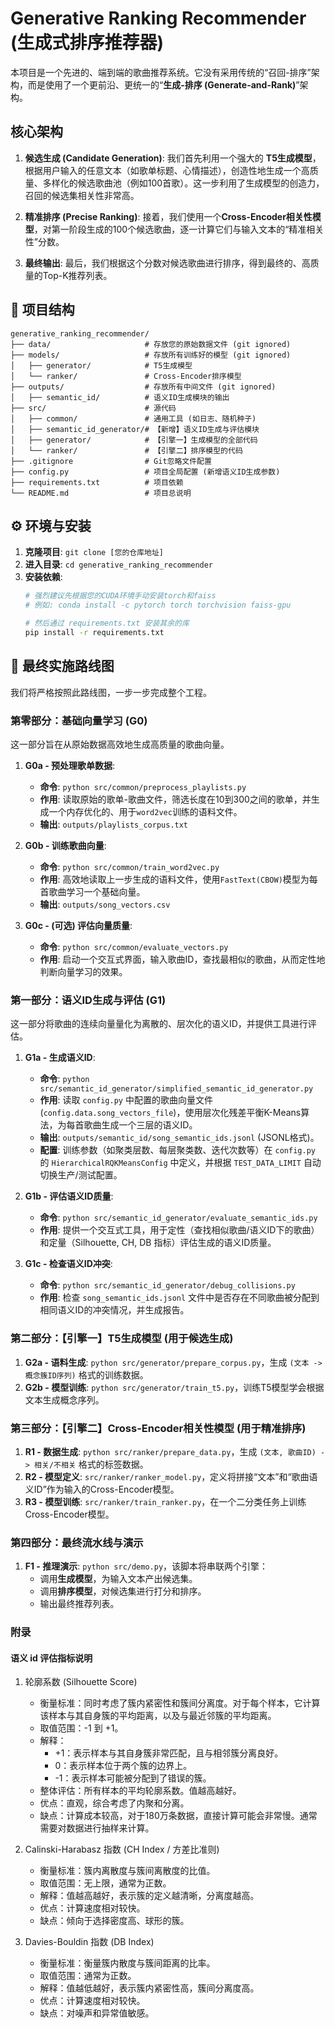 # Generative Ranking Recommender (生成式排序推荐器)

本项目是一个先进的、端到端的歌曲推荐系统。它没有采用传统的“召回-排序”架构，而是使用了一个更前沿、更统一的“**生成-排序 (Generate-and-Rank)**”架构。

## 核心架构

1.  **候选生成 (Candidate Generation)**: 我们首先利用一个强大的 **T5生成模型**，根据用户输入的任意文本（如歌单标题、心情描述），创造性地生成一个高质量、多样化的候选歌曲池（例如100首歌）。这一步利用了生成模型的创造力，召回的候选集相关性非常高。

2.  **精准排序 (Precise Ranking)**: 接着，我们使用一个**Cross-Encoder相关性模型**，对第一阶段生成的100个候选歌曲，逐一计算它们与输入文本的“精准相关性”分数。

3.  **最终输出**: 最后，我们根据这个分数对候选歌曲进行排序，得到最终的、高质量的Top-K推荐列表。

## 📁 项目结构

```
generative_ranking_recommender/
├── data/                     # 存放您的原始数据文件 (git ignored)
├── models/                   # 存放所有训练好的模型 (git ignored)
│   ├── generator/            # T5生成模型
│   └── ranker/               # Cross-Encoder排序模型
├── outputs/                  # 存放所有中间文件 (git ignored)
│   ├── semantic_id/          # 语义ID生成模块的输出
├── src/                      # 源代码
│   ├── common/               # 通用工具 (如日志、随机种子)
│   ├── semantic_id_generator/# 【新增】语义ID生成与评估模块
│   ├── generator/            # 【引擎一】生成模型的全部代码
│   └── ranker/               # 【引擎二】排序模型的代码
├── .gitignore                # Git忽略文件配置
├── config.py                 # 项目全局配置 (新增语义ID生成参数)
├── requirements.txt          # 项目依赖
└── README.md                 # 项目总说明
```

## ⚙️ 环境与安装

1.  **克隆项目**: `git clone [您的仓库地址]`
2.  **进入目录**: `cd generative_ranking_recommender`
3.  **安装依赖**: 
    ```bash
    # 强烈建议先根据您的CUDA环境手动安装torch和faiss
    # 例如: conda install -c pytorch torch torchvision faiss-gpu
    
    # 然后通过 requirements.txt 安装其余的库
    pip install -r requirements.txt
    ```

## 🚀 最终实施路线图

我们将严格按照此路线图，一步一步完成整个工程。

### **第零部分：基础向量学习 (G0)**

这一部分旨在从原始数据高效地生成高质量的歌曲向量。

1.  **G0a - 预处理歌单数据**:
    *   **命令**: `python src/common/preprocess_playlists.py`
    *   **作用**: 读取原始的歌单-歌曲文件，筛选长度在10到300之间的歌单，并生成一个内存优化的、用于`word2vec`训练的语料文件。
    *   **输出**: `outputs/playlists_corpus.txt`

2.  **G0b - 训练歌曲向量**:
    *   **命令**: `python src/common/train_word2vec.py`
    *   **作用**: 高效地读取上一步生成的语料文件，使用`FastText(CBOW)`模型为每首歌曲学习一个基础向量。
    *   **输出**: `outputs/song_vectors.csv`

3.  **G0c - (可选) 评估向量质量**:
    *   **命令**: `python src/common/evaluate_vectors.py`
    *   **作用**: 启动一个交互式界面，输入歌曲ID，查找最相似的歌曲，从而定性地判断向量学习的效果。

### **第一部分：语义ID生成与评估 (G1)**

这一部分将歌曲的连续向量量化为离散的、层次化的语义ID，并提供工具进行评估。

1.  **G1a - 生成语义ID**:
    *   **命令**: `python src/semantic_id_generator/simplified_semantic_id_generator.py`
    *   **作用**: 读取 `config.py` 中配置的歌曲向量文件 (`config.data.song_vectors_file`)，使用层次化残差平衡K-Means算法，为每首歌曲生成一个三层的语义ID。
    *   **输出**: `outputs/semantic_id/song_semantic_ids.jsonl` (JSONL格式)。
    *   **配置**: 训练参数（如聚类层数、每层聚类数、迭代次数等）在 `config.py` 的 `HierarchicalRQKMeansConfig` 中定义，并根据 `TEST_DATA_LIMIT` 自动切换生产/测试配置。

2.  **G1b - 评估语义ID质量**:
    *   **命令**: `python src/semantic_id_generator/evaluate_semantic_ids.py`
    *   **作用**: 提供一个交互式工具，用于定性（查找相似歌曲/语义ID下的歌曲）和定量（Silhouette, CH, DB 指标）评估生成的语义ID质量。

3.  **G1c - 检查语义ID冲突**:
    *   **命令**: `python src/semantic_id_generator/debug_collisions.py`
    *   **作用**: 检查 `song_semantic_ids.jsonl` 文件中是否存在不同歌曲被分配到相同语义ID的冲突情况，并生成报告。

### **第二部分：【引擎一】T5生成模型 (用于候选生成)**

1.  **G2a - 语料生成**: `python src/generator/prepare_corpus.py`，生成 `(文本 -> 概念簇ID序列)` 格式的训练数据。
2.  **G2b - 模型训练**: `python src/generator/train_t5.py`，训练T5模型学会根据文本生成概念序列。

### **第三部分：【引擎二】Cross-Encoder相关性模型 (用于精准排序)**

1.  **R1 - 数据生成**: `python src/ranker/prepare_data.py`，生成 `(文本, 歌曲ID) -> 相关/不相关` 格式的标签数据。
2.  **R2 - 模型定义**: `src/ranker/ranker_model.py`，定义将拼接“文本”和“歌曲语义ID”作为输入的Cross-Encoder模型。
3.  **R3 - 模型训练**: `src/ranker/train_ranker.py`，在一个二分类任务上训练Cross-Encoder模型。

### **第四部分：最终流水线与演示**

1.  **F1 - 推理演示**: `python src/demo.py`，该脚本将串联两个引擎：
    *   调用**生成模型**，为输入文本产出候选集。
    *   调用**排序模型**，对候选集进行打分和排序。
    *   输出最终推荐列表。

### **附录**
#### **语义 id 评估指标说明**
1. 轮廓系数 (Silhouette Score)
   * 衡量标准：同时考虑了簇内紧密性和簇间分离度。对于每个样本，它计算该样本与其自身簇的平均距离，以及与最近邻簇的平均距离。
   * 取值范围：-1 到 +1。
   * 解释：
       * +1：表示样本与其自身簇非常匹配，且与相邻簇分离良好。
       * 0：表示样本位于两个簇的边界上。
       * -1：表示样本可能被分配到了错误的簇。
   * 整体评估：所有样本的平均轮廓系数。值越高越好。
   * 优点：直观，综合考虑了内聚和分离。
   * 缺点：计算成本较高，对于180万条数据，直接计算可能会非常慢。通常需要对数据进行抽样来计算。

2. Calinski-Harabasz 指数 (CH Index / 方差比准则)
   * 衡量标准：簇内离散度与簇间离散度的比值。
   * 取值范围：无上限，通常为正数。
   * 解释：值越高越好，表示簇的定义越清晰，分离度越高。
   * 优点：计算速度相对较快。
   * 缺点：倾向于选择密度高、球形的簇。

3. Davies-Bouldin 指数 (DB Index)
   * 衡量标准：衡量簇内散度与簇间距离的比率。
   * 取值范围：通常为正数。
   * 解释：值越低越好，表示簇内紧密性高，簇间分离度高。
   * 优点：计算速度相对较快。
   * 缺点：对噪声和异常值敏感。
